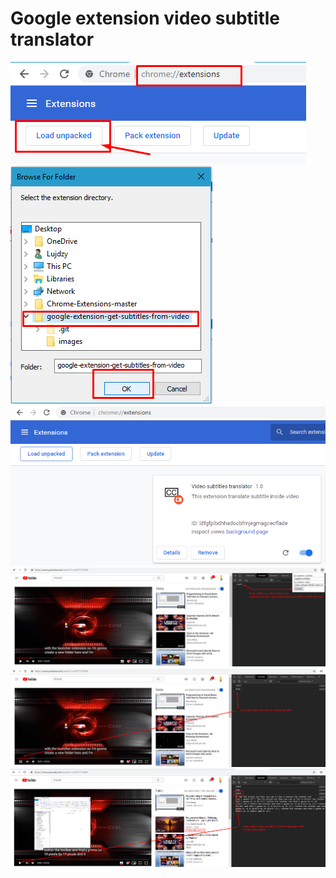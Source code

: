 # Google extension video subtitle translator

![./images/1.png](./images/1.png)<br>
![./images/2.png](./images/2.png)<br>
![./images/3.png](./images/3.png)<br>
![./images/4.png](./images/4.png)<br>
![./images/5.png](./images/5.png)<br>
![./images/6.png](./images/6.png)<br>
